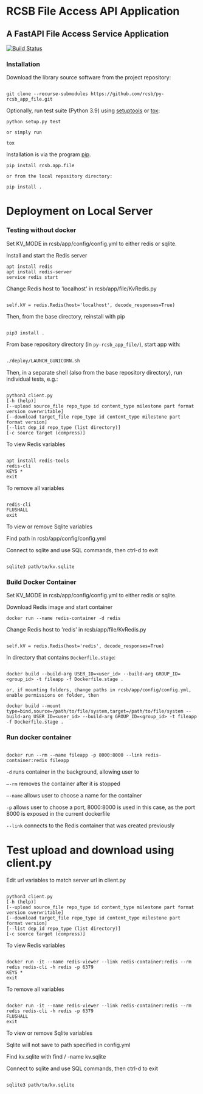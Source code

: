 # RCSB File Access API Application

## A FastAPI File Access Service Application

[![Build Status](https://dev.azure.com/rcsb/RCSB%20PDB%20Python%20Projects/_apis/build/status/rcsb.py-rcsb_app_file?branchName=master)](https://dev.azure.com/rcsb/RCSB%20PDB%20Python%20Projects/_build/latest?definitionId=12&branchName=master)

### Installation

Download the library source software from the project repository:

```

git clone --recurse-submodules https://github.com/rcsb/py-rcsb_app_file.git

```

Optionally, run test suite (Python 3.9) using
[setuptools](https://setuptools.readthedocs.io/en/latest/) or
[tox](http://tox.readthedocs.io/en/latest/example/platform.html):

```
python setup.py test

or simply run

tox
```

Installation is via the program [pip](https://pypi.python.org/pypi/pip).

```
pip install rcsb.app.file

or from the local repository directory:

pip install .
```

# Deployment on Local Server

### Testing without docker

Set KV_MODE in rcsb/app/config/config.yml to either redis or sqlite.

Install and start the Redis server
```
apt install redis
apt install redis-server
service redis start
```

Change Redis host to 'localhost' in rcsb/app/file/KvRedis.py
```

self.kV = redis.Redis(host='localhost', decode_responses=True)

```

Then, from the base directory, reinstall with pip
```

pip3 install .

```

From base repository directory (in `py-rcsb_app_file/`), start app with:
```bash

./deploy/LAUNCH_GUNICORN.sh

```

Then, in a separate shell (also from the base repository directory), run individual tests, e.g.:
```

python3 client.py
[-h (help)]
[--upload source_file repo_type id content_type milestone part format version overwritable]
[--download target_file repo_type id content_type milestone part format version]
[--list dep_id repo_type (list directory)]
[-c source target (compress)]

```

To view Redis variables
```

apt install redis-tools
redis-cli
KEYS *
exit

```

To remove all variables
```

redis-cli
FLUSHALL
exit

```

To view or remove Sqlite variables

Find path in rcsb/app/config/config.yml

Connect to sqlite and use SQL commands, then ctrl-d to exit
```

sqlite3 path/to/kv.sqlite

```


### Build Docker Container

Set KV_MODE in rcsb/app/config/config.yml to either redis or sqlite.

Download Redis image and start container

```
docker run --name redis-container -d redis
```

Change Redis host to 'redis' in rcsb/app/file/KvRedis.py
```

self.kV = redis.Redis(host='redis', decode_responses=True)

```

In directory that contains `Dockerfile.stage`:
```

docker build --build-arg USER_ID=<user_id> --build-arg GROUP_ID=<group_id> -t fileapp -f Dockerfile.stage .

or, if mounting folders, change paths in rcsb/app/config/config.yml, enable permissions on folder, then

docker build --mount type=bind,source=/path/to/file/system,target=/path/to/file/system --build-arg USER_ID=<user_id> --build-arg GROUP_ID=<group_id> -t fileapp -f Dockerfile.stage . 

```

### Run docker container

```

docker run --rm --name fileapp -p 8000:8000 --link redis-container:redis fileapp

```

`-d` runs container in the background, allowing user to 

`–-rm` removes the container after it is stopped

`–-name` allows user to choose a name for the container

`-p` allows user to choose a port, 8000:8000 is used in this case, as the port 8000 is exposed in the current dockerfile

`--link` connects to the Redis container that was created previously

# Test upload and download using client.py

Edit url variables to match server url in client.py
```

python3 client.py
[-h (help)]
[--upload source_file repo_type id content_type milestone part format version overwritable]
[--download target_file repo_type id content_type milestone part format version]
[--list dep_id repo_type (list directory)]
[-c source target (compress)]

```

To view Redis variables
```

docker run -it --name redis-viewer --link redis-container:redis --rm redis redis-cli -h redis -p 6379
KEYS *
exit

```

To remove all variables
```

docker run -it --name redis-viewer --link redis-container:redis --rm redis redis-cli -h redis -p 6379
FLUSHALL
exit

```

To view or remove Sqlite variables

Sqlite will not save to path specified in config.yml

Find kv.sqlite with find / -name kv.sqlite

Connect to sqlite and use SQL commands, then ctrl-d to exit
```

sqlite3 path/to/kv.sqlite

```
